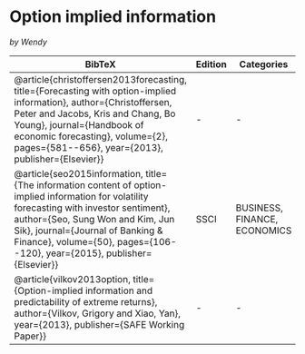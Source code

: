 # Option implied information 

*by Wendy*

| BibTeX | Edition | Categories | Rank | Citation | Keyword |
| --- | --- | --- | --- | --- | --- |
| @article{christoffersen2013forecasting, title={Forecasting with option-implied information}, author={Christoffersen, Peter and Jacobs, Kris and Chang, Bo Young}, journal={Handbook of economic forecasting}, volume={2}, pages={581--656}, year={2013}, publisher={Elsevier}} | - | - | - | 118 | - |
| @article{seo2015information, title={The information content of option-implied information for volatility forecasting with investor sentiment}, author={Seo, Sung Won and Kim, Jun Sik}, journal={Journal of Banking \& Finance}, volume={50}, pages={106--120}, year={2015}, publisher={Elsevier}} | SSCI | BUSINESS, FINANCE, ECONOMICS | 85/345, 24.64% | 88 | investor sentiment, option-implied information |
| @article{vilkov2013option, title={Option-implied information and predictability of extreme returns}, author={Vilkov, Grigory and Xiao, Yan}, year={2013}, publisher={SAFE Working Paper}} | - | - | - | 40 | option-implied information, extreme return |

